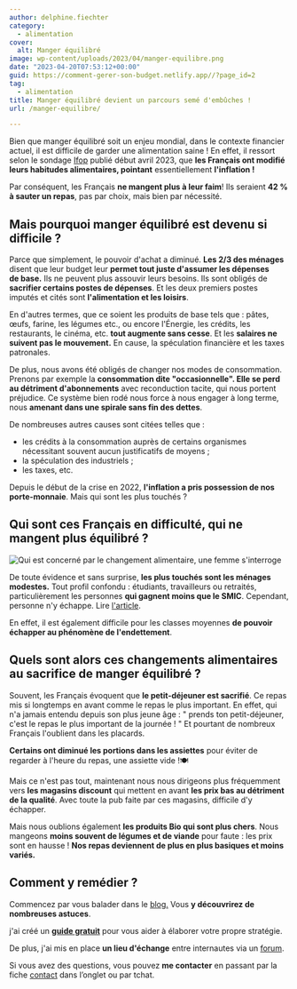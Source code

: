 ```yaml
---
author: delphine.fiechter
category:
  - alimentation
cover:
  alt: Manger équilibré
image: wp-content/uploads/2023/04/manger-equilibre.png
date: "2023-04-20T07:53:12+00:00"
guid: https://comment-gerer-son-budget.netlify.app//?page_id=2
tag:
  - alimentation
title: Manger équilibré devient un parcours semé d'embûches !
url: /manger-equilibre/

---
```

Bien que manger équilibré soit un enjeu mondial, dans le contexte financier actuel, il est difficile de garder une alimentation saine ! En effet, il ressort selon le sondage [Ifop](https://www.ifop.com/wp-content/uploads/2023/04/119809-Presentation-V2.pdf "") publié début avril 2023, que **les Français ont modifié leurs habitudes alimentaires, pointant** essentiellement **l'inflation !**

Par conséquent, les Français **ne mangent plus à leur faim**! Ils seraient **42 % à sauter un repas**, pas par choix, mais bien par nécessité.

## Mais pourquoi manger équilibré est devenu si difficile ?

Parce que simplement, le pouvoir d'achat a diminué. **Les 2/3 des ménages** disent que leur budget leur **permet tout juste d'assumer les dépenses de base.** Ils ne peuvent plus assouvir leurs besoins. Ils sont obligés de **sacrifier certains postes de dépenses**. Et les deux premiers postes imputés et cités sont **l'alimentation et les loisirs**.

En d'autres termes, que ce soient les produits de base tels que : pâtes, œufs, farine, les légumes etc., ou encore l'Énergie, les crédits, les restaurants, le cinéma, etc. **tout augmente sans cesse**. Et les **salaires ne suivent pas le mouvement.** En cause, la spéculation financière et les taxes patronales.

De plus, nous avons été obligés de changer nos modes de consommation. Prenons par exemple la **consommation dite "occasionnelle". Elle se perd au détriment d'abonnements** avec reconduction tacite, qui nous portent préjudice. Ce système bien rodé nous force à nous engager à long terme, nous **amenant dans une spirale sans fin des dettes**.

De nombreuses autres causes sont citées telles que :

- les crédits à la consommation auprès de certains organismes nécessitant souvent aucun justificatifs de moyens ;
- la spéculation des industriels ;
- les taxes, etc.

Depuis le début de la crise en 2022, **l'inflation a pris possession de nos porte-monnaie**. Mais qui sont les plus touchés ?

## Qui sont ces Français en difficulté, qui ne mangent plus équilibré ?

![Qui est concerné par le changement alimentaire, une femme s'interroge](https://comment-gerer-son-budget.netlify.app//wp-content/uploads/2023/05/manger-equilibre-e1683276188820-1024x659.png)

De toute évidence et sans surprise, **les plus touchés sont les ménages modestes.** Tout profil confondu : étudiants, travailleurs ou retraités, particulièrement les personnes **qui gagnent moins que le SMIC**. Cependant, personne n'y échappe. Lire [l'article](https://www.bfmtv.com/economie/inflation-42-des-francais-les-plus-precaires-disent-avoir-supprime-un-repas-selon-l-ifop_AV-202304080177.html "l'article bfmtv").

En effet, il est également difficile pour les classes moyennes **de pouvoir échapper au phénomène de l'endettement**.

## Quels sont alors ces changements alimentaires au sacrifice de manger équilibré ?

Souvent, les Français évoquent que **le petit-déjeuner est sacrifié**. Ce repas mis si longtemps en avant comme le repas le plus important. En effet, qui n'a jamais entendu depuis son plus jeune âge : " prends ton petit-déjeuner, c'est le repas le plus important de la journée ! " Et pourtant de nombreux Français l'oublient dans les placards.

**Certains ont diminué les portions dans les assiettes** pour éviter de regarder à l'heure du repas, une assiette vide !🍽️

Mais ce n'est pas tout, maintenant nous nous dirigeons plus fréquemment vers **les magasins discount** qui mettent en avant **les prix bas au détriment de la qualité**. Avec toute la pub faite par ces magasins, difficile d'y échapper.

Mais nous oublions également **les produits Bio qui sont plus chers**. Nous mangeons **moins souvent de légumes et de viande** pour faute : les prix sont en hausse ! **Nos repas deviennent de plus en plus basiques et moins variés.**

## **Comment y remédier ?**

Commencez par vous balader dans le [blog.](https://comment-gerer-son-budget.netlify.app//) Vous **y découvrirez de nombreuses astuces**.

j'ai créé un [**guide gratuit**](https://comment-gerer-son-budget.netlify.app//guide-joindre-les-deux-bouts/) pour vous aider à élaborer votre propre stratégie.

De plus, j'ai mis en place **un lieu d'échange** entre internautes via un [forum](https://comment-gerer-son-budget.netlify.app//forums/).

Si vous avez des questions, vous pouvez **me contacter** en passant par la fiche [contact](https://comment-gerer-son-budget.netlify.app//contactez-moi/) dans l’onglet ou par tchat.
